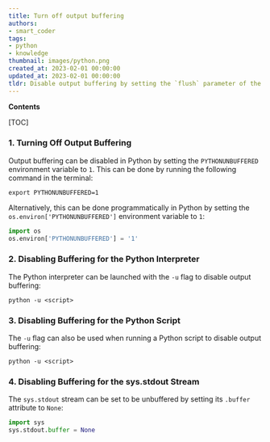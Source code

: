 ```yaml
---
title: Turn off output buffering
authors:
- smart_coder
tags:
- python
- knowledge
thumbnail: images/python.png
created_at: 2023-02-01 00:00:00
updated_at: 2023-02-01 00:00:00
tldr: Disable output buffering by setting the `flush` parameter of the print function to True.
---
```


**Contents**

[TOC]

### 1. Turning Off Output Buffering

Output buffering can be disabled in Python by setting the `PYTHONUNBUFFERED` environment variable to `1`. This can be done by running the following command in the terminal:

```
export PYTHONUNBUFFERED=1
```

Alternatively, this can be done programmatically in Python by setting the `os.environ['PYTHONUNBUFFERED']` environment variable to `1`:

```python
import os
os.environ['PYTHONUNBUFFERED'] = '1'
```

### 2. Disabling Buffering for the Python Interpreter

The Python interpreter can be launched with the `-u` flag to disable output buffering:

```
python -u <script>
```

### 3. Disabling Buffering for the Python Script

The `-u` flag can also be used when running a Python script to disable output buffering:

```
python -u <script>
```

### 4. Disabling Buffering for the sys.stdout Stream

The `sys.stdout` stream can be set to be unbuffered by setting its `.buffer` attribute to `None`:

```python
import sys
sys.stdout.buffer = None
```
